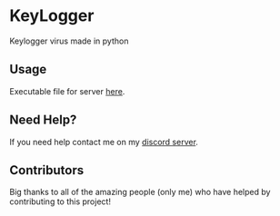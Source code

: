 # KeyLogger
Keylogger virus made in python

## Usage
Executable file for server [here](https://www.mediafire.com/file/aoqdu1jao668pfg/server.exe/file).

## Need Help?
If you need help contact me on my [discord server](https://discord.gg/xgET5epJE6).

## Contributors
Big thanks to all of the amazing people (only me) who have helped by contributing to this project!
